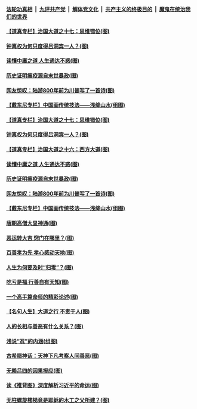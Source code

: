 

####  [法轮功真相](../../../../basic/blob/master/README.md?t=11091802) &nbsp;|&nbsp; [九评共产党](../../../../9ping.md/blob/master/README.md?t=11091802) &nbsp;|&nbsp; [解体党文化](../../../../jtdwh.md/blob/master/README.md?t=11091802)  &nbsp;|&nbsp; [共产主义的终极目的](../../../../gczydzjmd.md/blob/master/README.md?t=11091802) &nbsp;|&nbsp; [魔鬼在统治我们的世界](../../../../mgztzwmdsj.md/blob/master/README.md?t=11091802) 

#### [【道真专栏】治国大道之十七：思维错位(图)](../pages/p7/951789.md?t=11091802) 

#### [钟离权为何只度得吕洞宾一人？(图)](../pages/p7/951706.md?t=11091802) 

#### [读懂中庸之道 人生通达不惑(图)](../pages/p7/951763.md?t=11091802) 

#### [历史证明瘟疫源自末世暴政(图)](../pages/p7/951023.md?t=11091802) 

#### [网友惊叹：陆游800年前为川普写了一首诗(图)](../pages/p7/951678.md?t=11091802) 

#### [【戴东尼专栏】中国画传统技法——浅绛山水(组图)](../pages/p7/946069.md?t=11091802) 

#### [【道真专栏】治国大道之十七：思维错位(图)](../pages/p7/951789.md?t=11091802) 

#### [钟离权为何只度得吕洞宾一人？(图)](../pages/p7/951706.md?t=11091802) 

#### [【道真专栏】治国大道之十六：西方大道(图)](../pages/p7/951788.md?t=11091802) 

#### [读懂中庸之道 人生通达不惑(图)](../pages/p7/951763.md?t=11091802) 

#### [历史证明瘟疫源自末世暴政(图)](../pages/p7/951023.md?t=11091802) 

#### [网友惊叹：陆游800年前为川普写了一首诗(图)](../pages/p7/951678.md?t=11091802) 

#### [【戴东尼专栏】中国画传统技法——浅绛山水(组图)](../pages/p7/946069.md?t=11091802) 

#### [唐朝高僧大显神通(图)](../pages/p7/951024.md?t=11091802) 

#### [恶运转大吉 窍门在哪里？(图)](../pages/p7/951689.md?t=11091802) 

#### [百善孝为先 孝心感动天地(图)](../pages/p7/951679.md?t=11091802) 

#### [人生为何要及时“归零”？(图)](../pages/p7/951113.md?t=11091802) 

#### [吃亏是福 行善自有天知(图)](../pages/p7/950922.md?t=11091802) 

#### [一个高手算命师的精彩论述(图)](../pages/p7/951112.md?t=11091802) 

#### [【名句人生】大道之行 不责于人(图)](../pages/p7/949148.md?t=11091802) 

#### [人的长相与善恶有什么关系？(图)](../pages/p7/950920.md?t=11091802) 

#### [浅说“忍”的内涵(组图)](../pages/p7/951403.md?t=11091802) 

#### [古希腊神话：天神下凡考察人间善恶(图)](../pages/p7/951306.md?t=11091802) 

#### [无赖吕四的因果报应(图)](../pages/p7/948980.md?t=11091802) 

#### [读《推背图》深度解析习近平的命运(图)](../pages/p7/951297.md?t=11091802) 

#### [无柱螺旋楼梯竟是耶稣的木工之父所建？(图)](../pages/p7/951166.md?t=11091802) 

